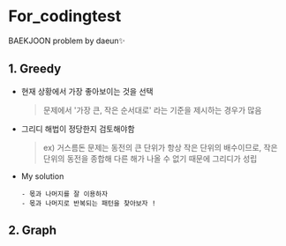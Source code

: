 # For_codingtest
BAEKJOON problem by daeun✨



## 1. Greedy 

- 현재 상황에서 가장 좋아보이는 것을 선택 

  > 문제에서 '가장 큰, 작은 순서대로' 라는 기준을 제시하는 경우가 많음 

- 그리디 해법이 정당한지 검토해야함 
  > ex) 거스름돈 문제는 동전의 큰 단위가 항상 작은 단위의 배수이므로, 작은 단위의 동전을 종합해 다른 해가 나올 수 없기 때문에 그리디가 성립 

- My solution   

      - 몫과 나머지를 잘 이용하자 
      - 몫과 나머지로 반복되는 패턴을 찾아보자 ! 


## 2. Graph 
